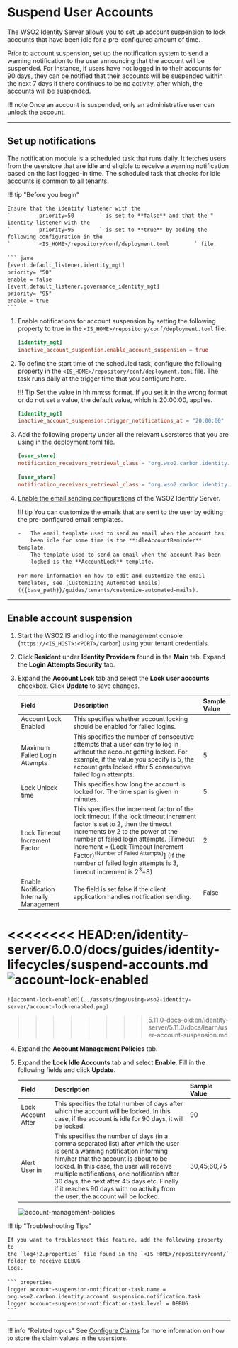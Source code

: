 # Suspend User Accounts

The WSO2 Identity Server allows you to set up account suspension to lock
accounts that have been idle for a pre-configured amount of time.

Prior to account suspension, set up the notification system to send a
warning notification to the user announcing that the account will be
suspended. For instance, if users have not logged in to their accounts
for 90 days, they can be notified that their accounts will be suspended
within the next 7 days if there continues to be no activity, after
which, the accounts will be suspended.

!!! note
    Once an account is suspended, only an administrative user can
    unlock the account.
    
--- 

## Set up notifications

The notification module is a scheduled task that runs daily. It fetches
users from the userstore that are idle and eligible to receive a
warning notification based on the last logged-in time. The scheduled
task that checks for idle accounts is common to all tenants.

!!! tip "Before you begin"
    
    Ensure that the identity listener with the
    `         priority=50        ` is set to **false** and that the "
    identity listener with the
    `         priority=95        ` is set to **true** by adding the following configuration in the
    `         <IS_HOME>/repository/conf/deployment.toml        ` file.
    
    ``` java
    [event.default_listener.identity_mgt]
    priority= "50"
    enable = false
    [event.default_listener.governance_identity_mgt]
    priority= "95" 
    enable = true
    ```

1.  Enable notifications for account suspension by setting the following
    property to true in the `<IS_HOME>/repository/conf/deployment.toml` file.

    ``` toml
    [identity_mgt]
    inactive_account_suspention.enable_account_suspension = true
    ```

2.  To define the start time of the scheduled task, configure the
    following property in the `<IS_HOME>/repository/conf/deployment.toml`
    file. The task runs daily at the trigger time that you configure
    here.

    !!! Tip 
        Set the value in hh:<zero-width-space>mm:<zero-width-space>ss format. If you set it in the
        wrong format or do not set a value, the default value, which is
        20:00:00, applies.

    ``` toml
    [identity_mgt]
    inactive_account_suspension.trigger_notifications_at = "20:00:00"
    ```

3.  Add the following property under all the relevant userstores that
    you are using in the deployment.toml file.

    ``` toml tab="LDAP Userstore"
    [user_store]
    notification_receivers_retrieval_class = "org.wso2.carbon.identity.account.suspension.notification.task.ldap.LDAPNotificationReceiversRetrieval"
    ```

    ``` toml tab="JDBC Userstore"
    [user_store]
    notification_receivers_retrieval_class = "org.wso2.carbon.identity.account.suspension.notification.task.jdbc.JDBCNotificationReceiversRetrieval"
    ```

4.  [Enable the email sending configurations]({{base_path}}/deploy/configure-email-sending) of the WSO2 Identity Server.

    !!! tip
        You can customize the emails that are sent to the user by editing
        the pre-configured email templates.
    
        -   The email template used to send an email when the account has
            been idle for some time is the **idleAccountReminder** template.
        -   The template used to send an email when the account has been
            locked is the **AccountLock** template.
    
        For more information on how to edit and customize the email templates, see [Customizing Automated Emails]({{base_path}}/guides/tenants/customize-automated-mails).
----

## Enable account suspension

1.  Start the WSO2 IS and log into the management console (`https://<IS_HOST>:<PORT>/carbon`) using your
    tenant credentials.
2.  Click **Resident** under **Identity Providers** found in the
    **Main** tab. Expand the **Login Attempts Security** tab.
3.  Expand the **Account Lock** tab and select the **Lock user accounts** checkbox. Click **Update** to save changes.  
    
    | Field              | Description                                                                                                                                                                                                                                                                                                                                                                                   | Sample Value |
    |--------------------|-----------------------------------------------------------------------------------------------------------------------------------------------------------------------------------------------------------------------------------------------------------------------------------------------------------------------------------------------------------------------------------------------|--------------|
    | Account Lock Enabled | This specifies whether account locking should be enabled for failed logins.                                                                                                                                                                                                                                        |            |
    | Maximum Failed Login Attempts | This specifies the number of consecutive attempts that a user can try to log in without the account getting locked. For example, if the value you specify is 5, the account gets locked after 5 consecutive failed login attempts.                                                                                                                                                                                                                                      | 5           |
    | Lock Unlock time | This specifies how long the account is locked for. The time span is given in minutes.                                                                                                                                                                                                                                          | 5           |
    | Lock Timeout Increment Factor | This specifies the increment factor of the lock timeout. If the lock timeout increment factor is set to 2, then the timeout increments by 2 to the power of the number of failed login attempts. [Timeout increment = (Lock Timeout Increment Factor)<sup>(Number of Failed Attempts)</sup>] (If the number of failed login attempts is 3, timeout increment is 2<sup>3</sup>=8)                                                                                                                                                                                                                                           |  2          |
    | Enable Notification Internally Management | The field is set false if the client application handles notification sending.                                                                                                                                                                                                                                           |False            |
    
<<<<<<<< HEAD:en/identity-server/6.0.0/docs/guides/identity-lifecycles/suspend-accounts.md
    ![account-lock-enabled]({{base_path}}/assets/img/guides/account-lock-enabled.png)
========
    ![account-lock-enabled](../assets/img/using-wso2-identity-server/account-lock-enabled.png)
>>>>>>>> 5.11.0-docs-old:en/identity-server/5.11.0/docs/learn/user-account-suspension.md
    
4.  Expand the **Account Management Policies** tab.

5.  Expand the **Lock Idle Accounts** tab and select **Enable**. Fill
    in the following fields and click **Update**.

    | Field              | Description                                                                                                                                                                                                                                                                                                                                                                                   | Sample Value |
    |--------------------|-----------------------------------------------------------------------------------------------------------------------------------------------------------------------------------------------------------------------------------------------------------------------------------------------------------------------------------------------------------------------------------------------|--------------|
    | Lock Account After | This specifies the total number of days after which the account will be locked. In this case, if the account is idle for 90 days, it will be locked.                                                                                                                                                                                                                                          | 90           |
    | Alert User in      | This specifies the number of days (in a comma separated list) after which the user is sent a warning notification informing him/her that the account is about to be locked. In this case, the user will receive multiple notifications, one notification after 30 days, the next after 45 days etc. Finally if it reaches 90 days with no activity from the user, the account will be locked. | 30,45,60,75  |

    ![account-management-policies]({{base_path}}/assets/img/guides/account-management-policies.png)

!!! tip "Troubleshooting Tips"
    
    If you want to troubleshoot this feature, add the following property to
    the `log4j2.properties` file found in the `<IS_HOME>/repository/conf/` folder to receive DEBUG
    logs.
    
    ``` properties
    logger.account-suspension-notification-task.name = org.wso2.carbon.identity.account.suspension.notification.task
    logger.account-suspension-notification-task.level = DEBUG
    ```

----

!!! info "Related topics"
    See [Configure Claims]({{base_path}}/guides/dialects/configure-claims/) for more information on how to store the claim values in the userstore.
